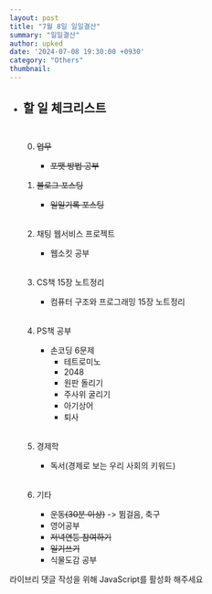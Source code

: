 ```yaml
---
layout: post
title: "7월 8일 일일결산"
summary: "일일결산"
author: upked
date: '2024-07-08 19:30:00 +0930'
category: "Others"
thumbnail:
---
```


- ## 할 일 체크리스트<br/><br/>

    0. ~~업무~~
        - ~~포맷 방법 공부~~

    1. ~~블로그 포스팅~~
        - ~~일일기록 포스팅~~<br/><br/>


    2. 채팅 웹서비스 프로젝트
        - 웹소킷 공부<br/><br/>


    3. CS책 15장 노트정리
        - 컴퓨터 구조와 프로그래밍 15장 노트정리<br/><br/>


    4. PS책 공부
        - 손코딩 6문제
            - 테트로미노
            - 2048
            - 원판 돌리기
            - 주사위 굴리기
            - 아기상어
            - 퇴사<br/><br/>


    5. 경제학
        - 독서(경제로 보는 우리 사회의 키워드)<br/><br/>


    6. 기타
        - ~~운동(30분 이상)~~ -> 뜀걸음, 축구
        - 영어공부
        - ~~저녁연등 참여하기~~
        - ~~일기쓰기~~
        - 식물도감 공부



<!-- 라이브리 시티 설치 코드 -->
<div id="lv-container" data-id="city" data-uid="MTAyMC81OTk3MS8zNjQzNA==">
	<script type="text/javascript">
   (function(d, s) {
       var j, e = d.getElementsByTagName(s)[0];

       if (typeof LivereTower === 'function') { return; }

       j = d.createElement(s);
       j.src = 'https://cdn-city.livere.com/js/embed.dist.js';
       j.async = true;

       e.parentNode.insertBefore(j, e);
   })(document, 'script');
	</script>
<noscript> 라이브리 댓글 작성을 위해 JavaScript를 활성화 해주세요</noscript>
</div>
<!-- 시티 설치 코드 끝 -->

